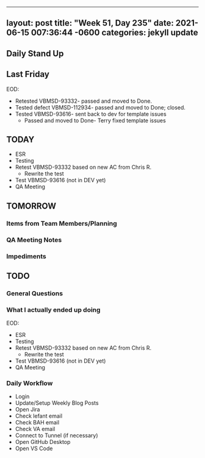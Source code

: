 
---
layout: post
title:  "Week 51, Day 235"
date:   2021-06-15 007:36:44 -0600
categories: jekyll update
---

## Daily Stand Up
## Last Friday
EOD:
* Retested VBMSD-93332- passed and moved to Done.
* Tested defect VBMSD-112934- passed and moved to Done; closed.
* Tested VBMSD-93616- sent back to dev for template issues
  * Passed and moved to Done- Terry fixed template issues
  
## TODAY
* ESR
* Testing
* Retest VBMSD-93332 based on new AC from Chris R.
  * Rewrite the test
* Test VBMSD-93616 (not in DEV yet)
* QA Meeting


## TOMORROW

### Items from Team Members/Planning

### QA Meeting Notes

### Impediments

## TODO

### General Questions  

### What I actually ended up doing
EOD:
* ESR
* Testing
* Retest VBMSD-93332 based on new AC from Chris R.
  * Rewrite the test
* Test VBMSD-93616 (not in DEV yet)
* QA Meeting

### Daily Workflow
* Login
* Update/Setup Weekly Blog Posts
* Open Jira
* Check lefant email
* Check BAH email
* Check VA email
* Connect to Tunnel (if necessary)
* Open GitHub Desktop
* Open VS Code